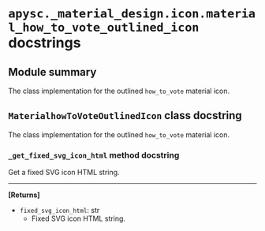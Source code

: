 # `apysc._material_design.icon.material_how_to_vote_outlined_icon` docstrings

## Module summary

The class implementation for the outlined `how_to_vote` material icon.

## `MaterialhowToVoteOutlinedIcon` class docstring

The class implementation for the outlined `how_to_vote` material icon.

### `_get_fixed_svg_icon_html` method docstring

Get a fixed SVG icon HTML string.<hr>

**[Returns]**

- `fixed_svg_icon_html`: str
  - Fixed SVG icon HTML string.
